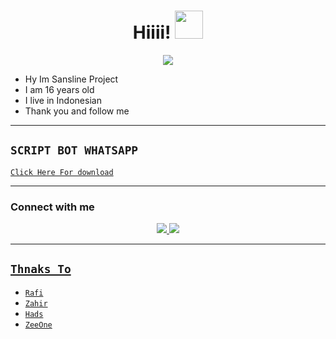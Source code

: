 <h1 align="center">Hiiii! <img src="https://github.com/YuzzuKamiyaka/image/blob/main/Kanna%20-%20eyes%20on%20you.gif" style="border-radius:5;" width="45px" alt=""><br></h1>
<p align="center">
<a href="https://youtube.com/c/YuzzuKamiyaka"><img align="center" height="auto" src="https://github.com/YuzzuKamiyaka/image/blob/main/442757cb859d28f896389b76fff1d758.gif"/></a>

<p align="center">

- Hy Im Sansline Project
- I am 16 years old
- I live in Indonesian
- Thank you and follow me


------

## ```SCRIPT BOT WHATSAPP```

[`Click Here For download`](https://youtu.be/ACNIrkpZcJE)<br>

----------

### Connect with me 
<p align="center">
  <a href="https://instagram.com/Sansline_02"><img src="https://img.shields.io/badge/Instagram-E4405F?style=for-the-badge&logo=instagram&logoColor=white"/> 
  <a href="https://wa.me/6285659073142"><img src="https://img.shields.io/badge/WhatsApp-25D366?style=for-the-badge&logo=whatsapp&logoColor=white" /><br>

  
------


## ```Thnaks To```

- [`Rafi`]()
- [`Zahir`]()
- [`Hads`]()
- [`ZeeOne`]()
